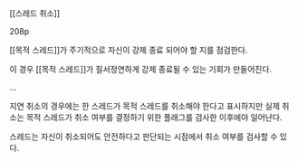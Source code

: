 [[스레드 취소]]

208p

[[목적 스레드]]가 주기적으로 자신이 강제 종료 되어야 할 지를 점검한다.

이 경우 [[목적 스레드]]가 질서정연하게 강제 종료될 수 있는 기회가 만들어진다.

...

지연 취소의 경우에는 한 스레드가 목적 스레드를 취소해야 한다고 표시하지만 실제 취소는 목적 스레드가 취소 여부를 결정하기 위한 플래그를 검사한 이후에야 일어난다.

스레드는 자신이 취소되어도 안전하다고 판단되는 시점에서 취소 여부를 검사할 수 있다.